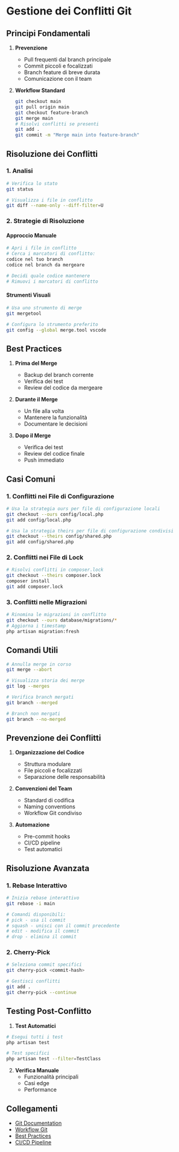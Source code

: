 # Gestione dei Conflitti Git

## Principi Fondamentali

1. **Prevenzione**
   - Pull frequenti dal branch principale
   - Commit piccoli e focalizzati
   - Branch feature di breve durata
   - Comunicazione con il team

2. **Workflow Standard**
   ```bash
   git checkout main
   git pull origin main
   git checkout feature-branch
   git merge main
   # Risolvi conflitti se presenti
   git add .
   git commit -m "Merge main into feature-branch"
   ```

## Risoluzione dei Conflitti

### 1. Analisi
```bash
# Verifica lo stato
git status

# Visualizza i file in conflitto
git diff --name-only --diff-filter=U
```

### 2. Strategie di Risoluzione

#### Approccio Manuale
```bash
# Apri i file in conflitto
# Cerca i marcatori di conflitto:
codice nel tuo branch
codice nel branch da mergeare

# Decidi quale codice mantenere
# Rimuovi i marcatori di conflitto
```

#### Strumenti Visuali
```bash
# Usa uno strumento di merge
git mergetool

# Configura lo strumento preferito
git config --global merge.tool vscode
```

## Best Practices

1. **Prima del Merge**
   - Backup del branch corrente
   - Verifica dei test
   - Review del codice da mergeare

2. **Durante il Merge**
   - Un file alla volta
   - Mantenere la funzionalità
   - Documentare le decisioni

3. **Dopo il Merge**
   - Verifica dei test
   - Review del codice finale
   - Push immediato

## Casi Comuni

### 1. Conflitti nei File di Configurazione
```bash
# Usa la strategia ours per file di configurazione locali
git checkout --ours config/local.php
git add config/local.php

# Usa la strategia theirs per file di configurazione condivisi
git checkout --theirs config/shared.php
git add config/shared.php
```

### 2. Conflitti nei File di Lock
```bash
# Risolvi conflitti in composer.lock
git checkout --theirs composer.lock
composer install
git add composer.lock
```

### 3. Conflitti nelle Migrazioni
```bash
# Rinomina le migrazioni in conflitto
git checkout --ours database/migrations/*
# Aggiorna i timestamp
php artisan migration:fresh
```

## Comandi Utili

```bash
# Annulla merge in corso
git merge --abort

# Visualizza storia dei merge
git log --merges

# Verifica branch mergati
git branch --merged

# Branch non mergati
git branch --no-merged
```

## Prevenzione dei Conflitti

1. **Organizzazione del Codice**
   - Struttura modulare
   - File piccoli e focalizzati
   - Separazione delle responsabilità

2. **Convenzioni del Team**
   - Standard di codifica
   - Naming conventions
   - Workflow Git condiviso

3. **Automazione**
   - Pre-commit hooks
   - CI/CD pipeline
   - Test automatici

## Risoluzione Avanzata

### 1. Rebase Interattivo
```bash
# Inizia rebase interattivo
git rebase -i main

# Comandi disponibili:
# pick - usa il commit
# squash - unisci con il commit precedente
# edit - modifica il commit
# drop - elimina il commit
```

### 2. Cherry-Pick
```bash
# Seleziona commit specifici
git cherry-pick <commit-hash>

# Gestisci conflitti
git add .
git cherry-pick --continue
```

## Testing Post-Conflitto

1. **Test Automatici**
```bash
# Esegui tutti i test
php artisan test

# Test specifici
php artisan test --filter=TestClass
```

2. **Verifica Manuale**
   - Funzionalità principali
   - Casi edge
   - Performance

## Collegamenti

- [Git Documentation](https://git-scm.com/doc)
- [Workflow Git](../../../Xot/docs/git/workflow.md)
- [Best Practices](../../../Xot/docs/best-practices/git.md)
- [CI/CD Pipeline](../../../Xot/docs/ci-cd/README.md) 
